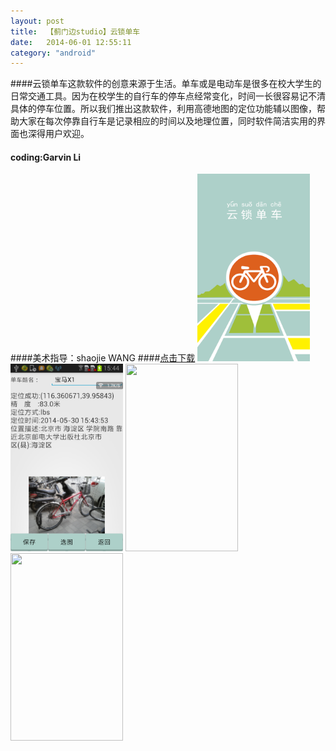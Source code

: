 ```yaml
---
layout: post
title:  【蓟门边studio】云锁单车
date:   2014-06-01 12:55:11
category: "android"
---
```

####云锁单车这款软件的创意来源于生活。单车或是电动车是很多在校大学生的日常交通工具。因为在校学生的自行车的停车点经常变化，时间一长很容易记不清具体的停车位置。所以我们推出这款软件，利用高德地图的定位功能辅以图像，帮助大家在每次停靠自行车是记录相应的时间以及地理位置，同时软件简洁实用的界面也深得用户欢迎。
#### coding:Garvin Li  
####美术指导：shaojie WANG
####[点击下载](/download/BStation.apk)
 <img src='/images/bike1.png' width=180 height=300 > <img src='/images/bike2.png' width=180 height=300 > <img src='/images/bike3' width=180 height=300 > <img src='/images/bike4' width=180 height=300 >